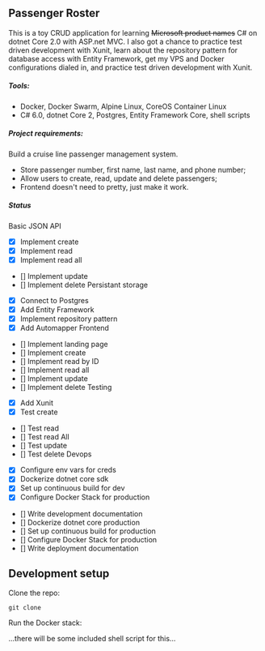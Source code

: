 ## Passenger Roster

This is a toy CRUD application for learning ~~Microsoft product names~~ C# on dotnet Core 2.0 with ASP.net MVC. I also got a chance to practice test driven development with Xunit, learn about the repository pattern for database access with Entity Framework, get my VPS and Docker configurations dialed in, and practice test driven development with Xunit.

##### Tools:
* Docker, Docker Swarm, Alpine Linux, CoreOS Container Linux
* C# 6.0, dotnet Core 2, Postgres, Entity Framework Core, shell scripts

##### Project requirements:
Build a cruise line passenger management system.
* Store passenger number, first name, last name, and phone number;
* Allow users to create, read, update and delete passengers;
* Frontend doesn't need to pretty, just make it work.

##### Status
Basic JSON API
- [x] Implement create
- [x] Implement read
- [x] Implement read all
- [] Implement update
- [] Implement delete
Persistant storage
- [x] Connect to Postgres
- [x] Add Entity Framework
- [x] Implement repository pattern
- [x] Add Automapper
Frontend
- [] Implement landing page
- [] Implement create
- [] Implement read by ID
- [] Implement read all
- [] Implement update
- [] Implement delete
Testing
- [x] Add Xunit
- [x] Test create
- [] Test read
- [] Test read All
- [] Test update
- [] Test delete
Devops
- [x] Configure env vars for creds
- [x] Dockerize dotnet core sdk
- [x] Set up continuous build for dev
- [x] Configure Docker Stack for production
- [] Write development documentation
- [] Dockerize dotnet core production
- [] Set up continuous build for production
- [] Configure Docker Stack for production
- [] Write deployment documentation

## Development setup
Clone the repo:

`git clone`

Run the Docker stack:


...there will be some included shell script for this...

